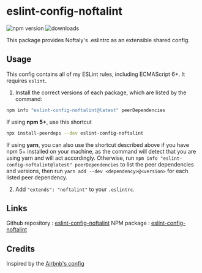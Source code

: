 # eslint-config-noftalint

![npm version](https://img.shields.io/npm/v/eslint-config-noftalint?label=version)
![downloads](https://img.shields.io/npm/dt/eslint-config-noftalint)

This package provides Noftaly's .eslintrc as an extensible shared config.

## Usage

This config contains all of my ESLint rules, including ECMAScript 6+. It requires `eslint`.

1. Install the correct versions of each package, which are listed by the command:

  ```sh
  npm info "eslint-config-noftalint@latest" peerDependencies
  ```

  If using **npm 5+**, use this shortcut

  ```sh
  npx install-peerdeps --dev eslint-config-noftalint
  ```

  If using **yarn**, you can also use the shortcut described above if you have npm 5+ installed on your machine, as the command will detect that you are using yarn and will act accordingly.
  Otherwise, run `npm info "eslint-config-noftalint@latest" peerDependencies` to list the peer dependencies and versions, then run `yarn add --dev <dependency>@<version>` for each listed peer dependency.

2. Add `"extends": "noftalint"` to your `.eslintrc`.

## Links

Github repository : [eslint-config-noftalint](https://github.com/noftaly/eslint-config-noftalint)
NPM package : [eslint-config-noftalint](https://www.npmjs.com/package/eslint-config-noftalint)

## Credits

Inspired by the [Airbnb's config](https://github.com/airbnb/javascript/tree/master/packages/eslint-config-airbnb-base)
